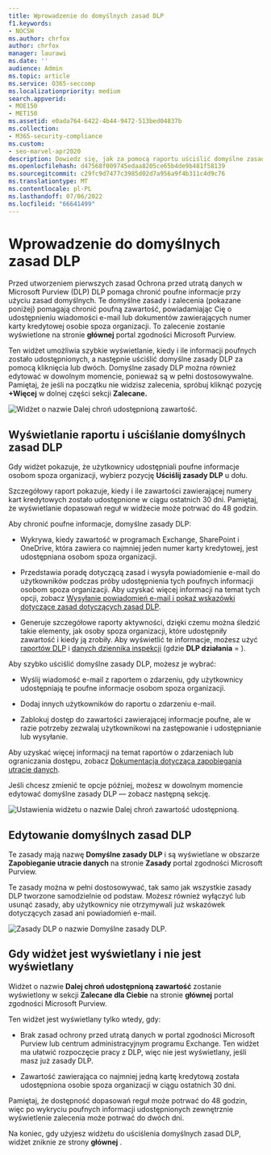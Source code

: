 ```yaml
---
title: Wprowadzenie do domyślnych zasad DLP
f1.keywords:
- NOCSH
ms.author: chrfox
author: chrfox
manager: laurawi
ms.date: ''
audience: Admin
ms.topic: article
ms.service: O365-seccomp
ms.localizationpriority: medium
search.appverid:
- MOE150
- MET150
ms.assetid: e0ada764-6422-4b44-9472-513bed04837b
ms.collection:
- M365-security-compliance
ms.custom:
- seo-marvel-apr2020
description: Dowiedz się, jak za pomocą raportu uściślić domyślne zasady ochrony przed utratą danych (DLP) w organizacji.
ms.openlocfilehash: d47568f009745edaa8205ce65b4de9b481f58139
ms.sourcegitcommit: c29fc9d7477c3985d02d7a956a9f4b311c4d9c76
ms.translationtype: MT
ms.contentlocale: pl-PL
ms.lasthandoff: 07/06/2022
ms.locfileid: "66641499"
---
```

# <a name="get-started-with-the-default-dlp-policy"></a>Wprowadzenie do domyślnych zasad DLP

Przed utworzeniem pierwszych zasad Ochrona przed utratą danych w Microsoft Purview (DLP) DLP pomaga chronić poufne informacje przy użyciu zasad domyślnych. Te domyślne zasady i zalecenia (pokazane poniżej) pomagają chronić poufną zawartość, powiadamiając Cię o udostępnieniu wiadomości e-mail lub dokumentów zawierających numer karty kredytowej osobie spoza organizacji. To zalecenie zostanie wyświetlone na stronie **głównej** portal zgodności Microsoft Purview. 
  
Ten widżet umożliwia szybkie wyświetlanie, kiedy i ile informacji poufnych zostało udostępnionych, a następnie uściślić domyślne zasady DLP za pomocą kliknięcia lub dwóch. Domyślne zasady DLP można również edytować w dowolnym momencie, ponieważ są w pełni dostosowywalne. Pamiętaj, że jeśli na początku nie widzisz zalecenia, spróbuj kliknąć pozycję **+Więcej** w dolnej części sekcji **Zalecane.** 
  
![Widżet o nazwie Dalej chroń udostępnioną zawartość.](../media/2bae6dbc-cc92-4f35-b54c-c36e60226b5b.png)
  
## <a name="view-the-report-and-refine-the-default-dlp-policy"></a>Wyświetlanie raportu i uściślanie domyślnych zasad DLP

Gdy widżet pokazuje, że użytkownicy udostępniali poufne informacje osobom spoza organizacji, wybierz pozycję **Uściślij zasady DLP** u dołu. 
  
Szczegółowy raport pokazuje, kiedy i ile zawartości zawierającej numery kart kredytowych zostało udostępnione w ciągu ostatnich 30 dni. Pamiętaj, że wyświetlanie dopasowań reguł w widżecie może potrwać do 48 godzin.
  
Aby chronić poufne informacje, domyślne zasady DLP:
  
- Wykrywa, kiedy zawartość w programach Exchange, SharePoint i OneDrive, która zawiera co najmniej jeden numer karty kredytowej, jest udostępniana osobom spoza organizacji.
    
- Przedstawia poradę dotyczącą zasad i wysyła powiadomienie e-mail do użytkowników podczas próby udostępnienia tych poufnych informacji osobom spoza organizacji. Aby uzyskać więcej informacji na temat tych opcji, zobacz [Wysyłanie powiadomień e-mail i pokaż wskazówki dotyczące zasad dotyczących zasad DLP](use-notifications-and-policy-tips.md).
    
- Generuje szczegółowe raporty aktywności, dzięki czemu można śledzić takie elementy, jak osoby spoza organizacji, które udostępniły zawartość i kiedy ją zrobiły. Aby wyświetlić te informacje, możesz użyć [raportów DLP](view-the-dlp-reports.md) i [danych dziennika inspekcji](search-the-audit-log-in-security-and-compliance.md) (gdzie **DLP działania** = ).
    
Aby szybko uściślić domyślne zasady DLP, możesz je wybrać:
  
- Wyślij wiadomość e-mail z raportem o zdarzeniu, gdy użytkownicy udostępniają te poufne informacje osobom spoza organizacji.
    
- Dodaj innych użytkowników do raportu o zdarzeniu e-mail.
    
- Zablokuj dostęp do zawartości zawierającej informacje poufne, ale w razie potrzeby zezwalaj użytkownikowi na zastępowanie i udostępnianie lub wysyłanie.
    
Aby uzyskać więcej informacji na temat raportów o zdarzeniach lub ograniczania dostępu, zobacz [Dokumentacja dotycząca zapobiegania utracie danych](data-loss-prevention-policies.md).
  
Jeśli chcesz zmienić te opcje później, możesz w dowolnym momencie edytować domyślne zasady DLP — zobacz następną sekcję.
  
![Ustawienia widżetu o nazwie Dalej chroń zawartość udostępnioną.](../media/dad30a84-2715-4c0a-a5c5-44d85492363e.png)
  
## <a name="edit-the-default-dlp-policy"></a>Edytowanie domyślnych zasad DLP

Te zasady mają nazwę **Domyślne zasady DLP** i są wyświetlane w obszarze **Zapobieganie utracie danych** na stronie **Zasady** portal zgodności Microsoft Purview. 
  
Te zasady można w pełni dostosowywać, tak samo jak wszystkie zasady DLP tworzone samodzielnie od podstaw. Możesz również wyłączyć lub usunąć zasady, aby użytkownicy nie otrzymywali już wskazówek dotyczących zasad ani powiadomień e-mail.
  
![Zasady DLP o nazwie Domyślne zasady DLP.](../media/260731e8-4d57-4c98-abec-07b052ec48d5.png)
  
## <a name="when-the-widget-does-and-does-not-appear"></a>Gdy widżet jest wyświetlany i nie jest wyświetlany

Widżet o nazwie **Dalej chroń udostępnioną zawartość** zostanie wyświetlony w sekcji **Zalecane dla Ciebie** na stronie **głównej** portal zgodności Microsoft Purview. 
  
Ten widżet jest wyświetlany tylko wtedy, gdy:
  
- Brak zasad ochrony przed utratą danych w portal zgodności Microsoft Purview lub centrum administracyjnym programu Exchange. Ten widżet ma ułatwić rozpoczęcie pracy z DLP, więc nie jest wyświetlany, jeśli masz już zasady DLP.
    
- Zawartość zawierająca co najmniej jedną kartę kredytową została udostępniona osobie spoza organizacji w ciągu ostatnich 30 dni.
    
Pamiętaj, że dostępność dopasowań reguł może potrwać do 48 godzin, więc po wykryciu poufnych informacji udostępnionych zewnętrznie wyświetlenie zalecenia może potrwać do dwóch dni.
  
Na koniec, gdy użyjesz widżetu do uściślenia domyślnych zasad DLP, widżet zniknie ze strony **głównej** . 
  

